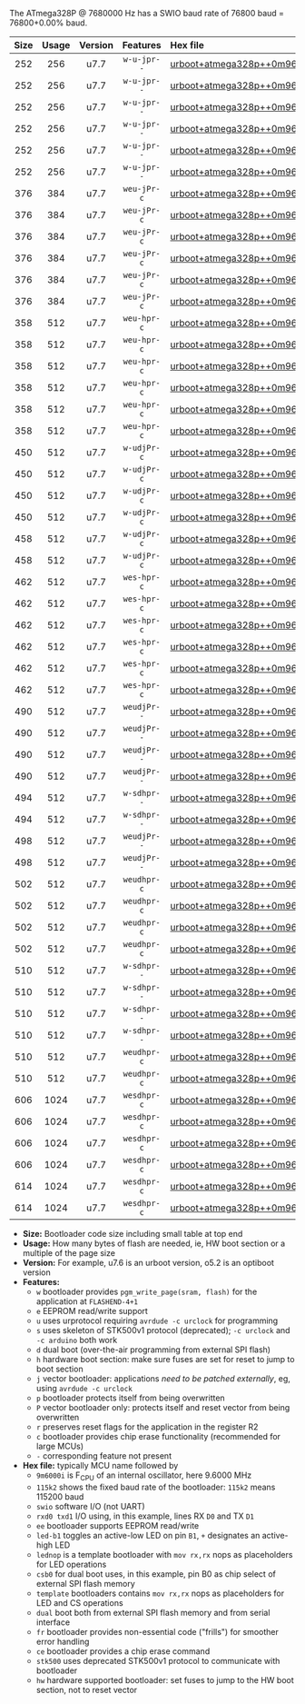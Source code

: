 The ATmega328P @ 7680000 Hz has a SWIO baud rate of 76800 baud = 76800+0.00% baud.

|Size|Usage|Version|Features|Hex file|
|:-:|:-:|:-:|:-:|:--|
|252|256|u7.7|`w-u-jpr--`|[urboot+atmega328p++0m9600i++++9k6_swio_rxd0_txd1_led+b1.hex](https://raw.githubusercontent.com/stefanrueger/urboot.hex/main/mcus/atmega328p/internal_oscillator/fint++0m9600_Hz/br++++9k6_bps/urboot+atmega328p++0m9600i++++9k6_swio_rxd0_txd1_led+b1.hex)|
|252|256|u7.7|`w-u-jpr--`|[urboot+atmega328p++0m9600i++++9k6_swio_rxd0_txd1_led+b5.hex](https://raw.githubusercontent.com/stefanrueger/urboot.hex/main/mcus/atmega328p/internal_oscillator/fint++0m9600_Hz/br++++9k6_bps/urboot+atmega328p++0m9600i++++9k6_swio_rxd0_txd1_led+b5.hex)|
|252|256|u7.7|`w-u-jpr--`|[urboot+atmega328p++0m9600i++++9k6_swio_rxd0_txd1_led+d5.hex](https://raw.githubusercontent.com/stefanrueger/urboot.hex/main/mcus/atmega328p/internal_oscillator/fint++0m9600_Hz/br++++9k6_bps/urboot+atmega328p++0m9600i++++9k6_swio_rxd0_txd1_led+d5.hex)|
|252|256|u7.7|`w-u-jpr--`|[urboot+atmega328p++0m9600i++++9k6_swio_rxd0_txd1_led-b1.hex](https://raw.githubusercontent.com/stefanrueger/urboot.hex/main/mcus/atmega328p/internal_oscillator/fint++0m9600_Hz/br++++9k6_bps/urboot+atmega328p++0m9600i++++9k6_swio_rxd0_txd1_led-b1.hex)|
|252|256|u7.7|`w-u-jpr--`|[urboot+atmega328p++0m9600i++++9k6_swio_rxd0_txd1_led-d5.hex](https://raw.githubusercontent.com/stefanrueger/urboot.hex/main/mcus/atmega328p/internal_oscillator/fint++0m9600_Hz/br++++9k6_bps/urboot+atmega328p++0m9600i++++9k6_swio_rxd0_txd1_led-d5.hex)|
|252|256|u7.7|`w-u-jpr--`|[urboot+atmega328p++0m9600i++++9k6_swio_rxd0_txd1_lednop.hex](https://raw.githubusercontent.com/stefanrueger/urboot.hex/main/mcus/atmega328p/internal_oscillator/fint++0m9600_Hz/br++++9k6_bps/urboot+atmega328p++0m9600i++++9k6_swio_rxd0_txd1_lednop.hex)|
|376|384|u7.7|`weu-jPr-c`|[urboot+atmega328p++0m9600i++++9k6_swio_rxd0_txd1_ee_led+b1_fr_ce.hex](https://raw.githubusercontent.com/stefanrueger/urboot.hex/main/mcus/atmega328p/internal_oscillator/fint++0m9600_Hz/br++++9k6_bps/urboot+atmega328p++0m9600i++++9k6_swio_rxd0_txd1_ee_led+b1_fr_ce.hex)|
|376|384|u7.7|`weu-jPr-c`|[urboot+atmega328p++0m9600i++++9k6_swio_rxd0_txd1_ee_led+b5_fr_ce.hex](https://raw.githubusercontent.com/stefanrueger/urboot.hex/main/mcus/atmega328p/internal_oscillator/fint++0m9600_Hz/br++++9k6_bps/urboot+atmega328p++0m9600i++++9k6_swio_rxd0_txd1_ee_led+b5_fr_ce.hex)|
|376|384|u7.7|`weu-jPr-c`|[urboot+atmega328p++0m9600i++++9k6_swio_rxd0_txd1_ee_led+d5_fr_ce.hex](https://raw.githubusercontent.com/stefanrueger/urboot.hex/main/mcus/atmega328p/internal_oscillator/fint++0m9600_Hz/br++++9k6_bps/urboot+atmega328p++0m9600i++++9k6_swio_rxd0_txd1_ee_led+d5_fr_ce.hex)|
|376|384|u7.7|`weu-jPr-c`|[urboot+atmega328p++0m9600i++++9k6_swio_rxd0_txd1_ee_led-b1_fr_ce.hex](https://raw.githubusercontent.com/stefanrueger/urboot.hex/main/mcus/atmega328p/internal_oscillator/fint++0m9600_Hz/br++++9k6_bps/urboot+atmega328p++0m9600i++++9k6_swio_rxd0_txd1_ee_led-b1_fr_ce.hex)|
|376|384|u7.7|`weu-jPr-c`|[urboot+atmega328p++0m9600i++++9k6_swio_rxd0_txd1_ee_led-d5_fr_ce.hex](https://raw.githubusercontent.com/stefanrueger/urboot.hex/main/mcus/atmega328p/internal_oscillator/fint++0m9600_Hz/br++++9k6_bps/urboot+atmega328p++0m9600i++++9k6_swio_rxd0_txd1_ee_led-d5_fr_ce.hex)|
|376|384|u7.7|`weu-jPr-c`|[urboot+atmega328p++0m9600i++++9k6_swio_rxd0_txd1_ee_lednop_fr_ce.hex](https://raw.githubusercontent.com/stefanrueger/urboot.hex/main/mcus/atmega328p/internal_oscillator/fint++0m9600_Hz/br++++9k6_bps/urboot+atmega328p++0m9600i++++9k6_swio_rxd0_txd1_ee_lednop_fr_ce.hex)|
|358|512|u7.7|`weu-hpr-c`|[urboot+atmega328p++0m9600i++++9k6_swio_rxd0_txd1_ee_led+b1_fr_ce_hw.hex](https://raw.githubusercontent.com/stefanrueger/urboot.hex/main/mcus/atmega328p/internal_oscillator/fint++0m9600_Hz/br++++9k6_bps/urboot+atmega328p++0m9600i++++9k6_swio_rxd0_txd1_ee_led+b1_fr_ce_hw.hex)|
|358|512|u7.7|`weu-hpr-c`|[urboot+atmega328p++0m9600i++++9k6_swio_rxd0_txd1_ee_led+b5_fr_ce_hw.hex](https://raw.githubusercontent.com/stefanrueger/urboot.hex/main/mcus/atmega328p/internal_oscillator/fint++0m9600_Hz/br++++9k6_bps/urboot+atmega328p++0m9600i++++9k6_swio_rxd0_txd1_ee_led+b5_fr_ce_hw.hex)|
|358|512|u7.7|`weu-hpr-c`|[urboot+atmega328p++0m9600i++++9k6_swio_rxd0_txd1_ee_led+d5_fr_ce_hw.hex](https://raw.githubusercontent.com/stefanrueger/urboot.hex/main/mcus/atmega328p/internal_oscillator/fint++0m9600_Hz/br++++9k6_bps/urboot+atmega328p++0m9600i++++9k6_swio_rxd0_txd1_ee_led+d5_fr_ce_hw.hex)|
|358|512|u7.7|`weu-hpr-c`|[urboot+atmega328p++0m9600i++++9k6_swio_rxd0_txd1_ee_led-b1_fr_ce_hw.hex](https://raw.githubusercontent.com/stefanrueger/urboot.hex/main/mcus/atmega328p/internal_oscillator/fint++0m9600_Hz/br++++9k6_bps/urboot+atmega328p++0m9600i++++9k6_swio_rxd0_txd1_ee_led-b1_fr_ce_hw.hex)|
|358|512|u7.7|`weu-hpr-c`|[urboot+atmega328p++0m9600i++++9k6_swio_rxd0_txd1_ee_led-d5_fr_ce_hw.hex](https://raw.githubusercontent.com/stefanrueger/urboot.hex/main/mcus/atmega328p/internal_oscillator/fint++0m9600_Hz/br++++9k6_bps/urboot+atmega328p++0m9600i++++9k6_swio_rxd0_txd1_ee_led-d5_fr_ce_hw.hex)|
|358|512|u7.7|`weu-hpr-c`|[urboot+atmega328p++0m9600i++++9k6_swio_rxd0_txd1_ee_lednop_fr_ce_hw.hex](https://raw.githubusercontent.com/stefanrueger/urboot.hex/main/mcus/atmega328p/internal_oscillator/fint++0m9600_Hz/br++++9k6_bps/urboot+atmega328p++0m9600i++++9k6_swio_rxd0_txd1_ee_lednop_fr_ce_hw.hex)|
|450|512|u7.7|`w-udjPr-c`|[urboot+atmega328p++0m9600i++++9k6_swio_rxd0_txd1_led+b1_csb0_dual_fr_ce.hex](https://raw.githubusercontent.com/stefanrueger/urboot.hex/main/mcus/atmega328p/internal_oscillator/fint++0m9600_Hz/br++++9k6_bps/urboot+atmega328p++0m9600i++++9k6_swio_rxd0_txd1_led+b1_csb0_dual_fr_ce.hex)|
|450|512|u7.7|`w-udjPr-c`|[urboot+atmega328p++0m9600i++++9k6_swio_rxd0_txd1_led+d5_csb0_dual_fr_ce.hex](https://raw.githubusercontent.com/stefanrueger/urboot.hex/main/mcus/atmega328p/internal_oscillator/fint++0m9600_Hz/br++++9k6_bps/urboot+atmega328p++0m9600i++++9k6_swio_rxd0_txd1_led+d5_csb0_dual_fr_ce.hex)|
|450|512|u7.7|`w-udjPr-c`|[urboot+atmega328p++0m9600i++++9k6_swio_rxd0_txd1_led-b1_csb0_dual_fr_ce.hex](https://raw.githubusercontent.com/stefanrueger/urboot.hex/main/mcus/atmega328p/internal_oscillator/fint++0m9600_Hz/br++++9k6_bps/urboot+atmega328p++0m9600i++++9k6_swio_rxd0_txd1_led-b1_csb0_dual_fr_ce.hex)|
|450|512|u7.7|`w-udjPr-c`|[urboot+atmega328p++0m9600i++++9k6_swio_rxd0_txd1_led-d5_csb0_dual_fr_ce.hex](https://raw.githubusercontent.com/stefanrueger/urboot.hex/main/mcus/atmega328p/internal_oscillator/fint++0m9600_Hz/br++++9k6_bps/urboot+atmega328p++0m9600i++++9k6_swio_rxd0_txd1_led-d5_csb0_dual_fr_ce.hex)|
|458|512|u7.7|`w-udjPr-c`|[urboot+atmega328p++0m9600i++++9k6_swio_rxd0_txd1_led+b1_csd5_dual_fr_ce.hex](https://raw.githubusercontent.com/stefanrueger/urboot.hex/main/mcus/atmega328p/internal_oscillator/fint++0m9600_Hz/br++++9k6_bps/urboot+atmega328p++0m9600i++++9k6_swio_rxd0_txd1_led+b1_csd5_dual_fr_ce.hex)|
|458|512|u7.7|`w-udjPr-c`|[urboot+atmega328p++0m9600i++++9k6_swio_rxd0_txd1_template_dual_fr_ce.hex](https://raw.githubusercontent.com/stefanrueger/urboot.hex/main/mcus/atmega328p/internal_oscillator/fint++0m9600_Hz/br++++9k6_bps/urboot+atmega328p++0m9600i++++9k6_swio_rxd0_txd1_template_dual_fr_ce.hex)|
|462|512|u7.7|`wes-hpr-c`|[urboot+atmega328p++0m9600i++++9k6_swio_rxd0_txd1_ee_led+b1_fr_ce_stk500_hw.hex](https://raw.githubusercontent.com/stefanrueger/urboot.hex/main/mcus/atmega328p/internal_oscillator/fint++0m9600_Hz/br++++9k6_bps/urboot+atmega328p++0m9600i++++9k6_swio_rxd0_txd1_ee_led+b1_fr_ce_stk500_hw.hex)|
|462|512|u7.7|`wes-hpr-c`|[urboot+atmega328p++0m9600i++++9k6_swio_rxd0_txd1_ee_led+b5_fr_ce_stk500_hw.hex](https://raw.githubusercontent.com/stefanrueger/urboot.hex/main/mcus/atmega328p/internal_oscillator/fint++0m9600_Hz/br++++9k6_bps/urboot+atmega328p++0m9600i++++9k6_swio_rxd0_txd1_ee_led+b5_fr_ce_stk500_hw.hex)|
|462|512|u7.7|`wes-hpr-c`|[urboot+atmega328p++0m9600i++++9k6_swio_rxd0_txd1_ee_led+d5_fr_ce_stk500_hw.hex](https://raw.githubusercontent.com/stefanrueger/urboot.hex/main/mcus/atmega328p/internal_oscillator/fint++0m9600_Hz/br++++9k6_bps/urboot+atmega328p++0m9600i++++9k6_swio_rxd0_txd1_ee_led+d5_fr_ce_stk500_hw.hex)|
|462|512|u7.7|`wes-hpr-c`|[urboot+atmega328p++0m9600i++++9k6_swio_rxd0_txd1_ee_led-b1_fr_ce_stk500_hw.hex](https://raw.githubusercontent.com/stefanrueger/urboot.hex/main/mcus/atmega328p/internal_oscillator/fint++0m9600_Hz/br++++9k6_bps/urboot+atmega328p++0m9600i++++9k6_swio_rxd0_txd1_ee_led-b1_fr_ce_stk500_hw.hex)|
|462|512|u7.7|`wes-hpr-c`|[urboot+atmega328p++0m9600i++++9k6_swio_rxd0_txd1_ee_led-d5_fr_ce_stk500_hw.hex](https://raw.githubusercontent.com/stefanrueger/urboot.hex/main/mcus/atmega328p/internal_oscillator/fint++0m9600_Hz/br++++9k6_bps/urboot+atmega328p++0m9600i++++9k6_swio_rxd0_txd1_ee_led-d5_fr_ce_stk500_hw.hex)|
|462|512|u7.7|`wes-hpr-c`|[urboot+atmega328p++0m9600i++++9k6_swio_rxd0_txd1_ee_lednop_fr_ce_stk500_hw.hex](https://raw.githubusercontent.com/stefanrueger/urboot.hex/main/mcus/atmega328p/internal_oscillator/fint++0m9600_Hz/br++++9k6_bps/urboot+atmega328p++0m9600i++++9k6_swio_rxd0_txd1_ee_lednop_fr_ce_stk500_hw.hex)|
|490|512|u7.7|`weudjPr--`|[urboot+atmega328p++0m9600i++++9k6_swio_rxd0_txd1_ee_led+b1_csb0_dual_fr.hex](https://raw.githubusercontent.com/stefanrueger/urboot.hex/main/mcus/atmega328p/internal_oscillator/fint++0m9600_Hz/br++++9k6_bps/urboot+atmega328p++0m9600i++++9k6_swio_rxd0_txd1_ee_led+b1_csb0_dual_fr.hex)|
|490|512|u7.7|`weudjPr--`|[urboot+atmega328p++0m9600i++++9k6_swio_rxd0_txd1_ee_led+d5_csb0_dual_fr.hex](https://raw.githubusercontent.com/stefanrueger/urboot.hex/main/mcus/atmega328p/internal_oscillator/fint++0m9600_Hz/br++++9k6_bps/urboot+atmega328p++0m9600i++++9k6_swio_rxd0_txd1_ee_led+d5_csb0_dual_fr.hex)|
|490|512|u7.7|`weudjPr--`|[urboot+atmega328p++0m9600i++++9k6_swio_rxd0_txd1_ee_led-b1_csb0_dual_fr.hex](https://raw.githubusercontent.com/stefanrueger/urboot.hex/main/mcus/atmega328p/internal_oscillator/fint++0m9600_Hz/br++++9k6_bps/urboot+atmega328p++0m9600i++++9k6_swio_rxd0_txd1_ee_led-b1_csb0_dual_fr.hex)|
|490|512|u7.7|`weudjPr--`|[urboot+atmega328p++0m9600i++++9k6_swio_rxd0_txd1_ee_led-d5_csb0_dual_fr.hex](https://raw.githubusercontent.com/stefanrueger/urboot.hex/main/mcus/atmega328p/internal_oscillator/fint++0m9600_Hz/br++++9k6_bps/urboot+atmega328p++0m9600i++++9k6_swio_rxd0_txd1_ee_led-d5_csb0_dual_fr.hex)|
|494|512|u7.7|`w-sdhpr--`|[urboot+atmega328p++0m9600i++++9k6_swio_rxd0_txd1_led+b1_csd5_dual_stk500_hw.hex](https://raw.githubusercontent.com/stefanrueger/urboot.hex/main/mcus/atmega328p/internal_oscillator/fint++0m9600_Hz/br++++9k6_bps/urboot+atmega328p++0m9600i++++9k6_swio_rxd0_txd1_led+b1_csd5_dual_stk500_hw.hex)|
|494|512|u7.7|`w-sdhpr--`|[urboot+atmega328p++0m9600i++++9k6_swio_rxd0_txd1_template_dual_stk500_hw.hex](https://raw.githubusercontent.com/stefanrueger/urboot.hex/main/mcus/atmega328p/internal_oscillator/fint++0m9600_Hz/br++++9k6_bps/urboot+atmega328p++0m9600i++++9k6_swio_rxd0_txd1_template_dual_stk500_hw.hex)|
|498|512|u7.7|`weudjPr--`|[urboot+atmega328p++0m9600i++++9k6_swio_rxd0_txd1_ee_led+b1_csd5_dual_fr.hex](https://raw.githubusercontent.com/stefanrueger/urboot.hex/main/mcus/atmega328p/internal_oscillator/fint++0m9600_Hz/br++++9k6_bps/urboot+atmega328p++0m9600i++++9k6_swio_rxd0_txd1_ee_led+b1_csd5_dual_fr.hex)|
|498|512|u7.7|`weudjPr--`|[urboot+atmega328p++0m9600i++++9k6_swio_rxd0_txd1_ee_template_dual_fr.hex](https://raw.githubusercontent.com/stefanrueger/urboot.hex/main/mcus/atmega328p/internal_oscillator/fint++0m9600_Hz/br++++9k6_bps/urboot+atmega328p++0m9600i++++9k6_swio_rxd0_txd1_ee_template_dual_fr.hex)|
|502|512|u7.7|`weudhpr-c`|[urboot+atmega328p++0m9600i++++9k6_swio_rxd0_txd1_ee_led+b1_csb0_dual_fr_ce_hw.hex](https://raw.githubusercontent.com/stefanrueger/urboot.hex/main/mcus/atmega328p/internal_oscillator/fint++0m9600_Hz/br++++9k6_bps/urboot+atmega328p++0m9600i++++9k6_swio_rxd0_txd1_ee_led+b1_csb0_dual_fr_ce_hw.hex)|
|502|512|u7.7|`weudhpr-c`|[urboot+atmega328p++0m9600i++++9k6_swio_rxd0_txd1_ee_led+d5_csb0_dual_fr_ce_hw.hex](https://raw.githubusercontent.com/stefanrueger/urboot.hex/main/mcus/atmega328p/internal_oscillator/fint++0m9600_Hz/br++++9k6_bps/urboot+atmega328p++0m9600i++++9k6_swio_rxd0_txd1_ee_led+d5_csb0_dual_fr_ce_hw.hex)|
|502|512|u7.7|`weudhpr-c`|[urboot+atmega328p++0m9600i++++9k6_swio_rxd0_txd1_ee_led-b1_csb0_dual_fr_ce_hw.hex](https://raw.githubusercontent.com/stefanrueger/urboot.hex/main/mcus/atmega328p/internal_oscillator/fint++0m9600_Hz/br++++9k6_bps/urboot+atmega328p++0m9600i++++9k6_swio_rxd0_txd1_ee_led-b1_csb0_dual_fr_ce_hw.hex)|
|502|512|u7.7|`weudhpr-c`|[urboot+atmega328p++0m9600i++++9k6_swio_rxd0_txd1_ee_led-d5_csb0_dual_fr_ce_hw.hex](https://raw.githubusercontent.com/stefanrueger/urboot.hex/main/mcus/atmega328p/internal_oscillator/fint++0m9600_Hz/br++++9k6_bps/urboot+atmega328p++0m9600i++++9k6_swio_rxd0_txd1_ee_led-d5_csb0_dual_fr_ce_hw.hex)|
|510|512|u7.7|`w-sdhpr--`|[urboot+atmega328p++0m9600i++++9k6_swio_rxd0_txd1_led+b1_csb0_dual_fr_stk500_hw.hex](https://raw.githubusercontent.com/stefanrueger/urboot.hex/main/mcus/atmega328p/internal_oscillator/fint++0m9600_Hz/br++++9k6_bps/urboot+atmega328p++0m9600i++++9k6_swio_rxd0_txd1_led+b1_csb0_dual_fr_stk500_hw.hex)|
|510|512|u7.7|`w-sdhpr--`|[urboot+atmega328p++0m9600i++++9k6_swio_rxd0_txd1_led+d5_csb0_dual_fr_stk500_hw.hex](https://raw.githubusercontent.com/stefanrueger/urboot.hex/main/mcus/atmega328p/internal_oscillator/fint++0m9600_Hz/br++++9k6_bps/urboot+atmega328p++0m9600i++++9k6_swio_rxd0_txd1_led+d5_csb0_dual_fr_stk500_hw.hex)|
|510|512|u7.7|`w-sdhpr--`|[urboot+atmega328p++0m9600i++++9k6_swio_rxd0_txd1_led-b1_csb0_dual_fr_stk500_hw.hex](https://raw.githubusercontent.com/stefanrueger/urboot.hex/main/mcus/atmega328p/internal_oscillator/fint++0m9600_Hz/br++++9k6_bps/urboot+atmega328p++0m9600i++++9k6_swio_rxd0_txd1_led-b1_csb0_dual_fr_stk500_hw.hex)|
|510|512|u7.7|`w-sdhpr--`|[urboot+atmega328p++0m9600i++++9k6_swio_rxd0_txd1_led-d5_csb0_dual_fr_stk500_hw.hex](https://raw.githubusercontent.com/stefanrueger/urboot.hex/main/mcus/atmega328p/internal_oscillator/fint++0m9600_Hz/br++++9k6_bps/urboot+atmega328p++0m9600i++++9k6_swio_rxd0_txd1_led-d5_csb0_dual_fr_stk500_hw.hex)|
|510|512|u7.7|`weudhpr-c`|[urboot+atmega328p++0m9600i++++9k6_swio_rxd0_txd1_ee_led+b1_csd5_dual_fr_ce_hw.hex](https://raw.githubusercontent.com/stefanrueger/urboot.hex/main/mcus/atmega328p/internal_oscillator/fint++0m9600_Hz/br++++9k6_bps/urboot+atmega328p++0m9600i++++9k6_swio_rxd0_txd1_ee_led+b1_csd5_dual_fr_ce_hw.hex)|
|510|512|u7.7|`weudhpr-c`|[urboot+atmega328p++0m9600i++++9k6_swio_rxd0_txd1_ee_template_dual_fr_ce_hw.hex](https://raw.githubusercontent.com/stefanrueger/urboot.hex/main/mcus/atmega328p/internal_oscillator/fint++0m9600_Hz/br++++9k6_bps/urboot+atmega328p++0m9600i++++9k6_swio_rxd0_txd1_ee_template_dual_fr_ce_hw.hex)|
|606|1024|u7.7|`wesdhpr-c`|[urboot+atmega328p++0m9600i++++9k6_swio_rxd0_txd1_ee_led+b1_csb0_dual_fr_ce_stk500_hw.hex](https://raw.githubusercontent.com/stefanrueger/urboot.hex/main/mcus/atmega328p/internal_oscillator/fint++0m9600_Hz/br++++9k6_bps/urboot+atmega328p++0m9600i++++9k6_swio_rxd0_txd1_ee_led+b1_csb0_dual_fr_ce_stk500_hw.hex)|
|606|1024|u7.7|`wesdhpr-c`|[urboot+atmega328p++0m9600i++++9k6_swio_rxd0_txd1_ee_led+d5_csb0_dual_fr_ce_stk500_hw.hex](https://raw.githubusercontent.com/stefanrueger/urboot.hex/main/mcus/atmega328p/internal_oscillator/fint++0m9600_Hz/br++++9k6_bps/urboot+atmega328p++0m9600i++++9k6_swio_rxd0_txd1_ee_led+d5_csb0_dual_fr_ce_stk500_hw.hex)|
|606|1024|u7.7|`wesdhpr-c`|[urboot+atmega328p++0m9600i++++9k6_swio_rxd0_txd1_ee_led-b1_csb0_dual_fr_ce_stk500_hw.hex](https://raw.githubusercontent.com/stefanrueger/urboot.hex/main/mcus/atmega328p/internal_oscillator/fint++0m9600_Hz/br++++9k6_bps/urboot+atmega328p++0m9600i++++9k6_swio_rxd0_txd1_ee_led-b1_csb0_dual_fr_ce_stk500_hw.hex)|
|606|1024|u7.7|`wesdhpr-c`|[urboot+atmega328p++0m9600i++++9k6_swio_rxd0_txd1_ee_led-d5_csb0_dual_fr_ce_stk500_hw.hex](https://raw.githubusercontent.com/stefanrueger/urboot.hex/main/mcus/atmega328p/internal_oscillator/fint++0m9600_Hz/br++++9k6_bps/urboot+atmega328p++0m9600i++++9k6_swio_rxd0_txd1_ee_led-d5_csb0_dual_fr_ce_stk500_hw.hex)|
|614|1024|u7.7|`wesdhpr-c`|[urboot+atmega328p++0m9600i++++9k6_swio_rxd0_txd1_ee_led+b1_csd5_dual_fr_ce_stk500_hw.hex](https://raw.githubusercontent.com/stefanrueger/urboot.hex/main/mcus/atmega328p/internal_oscillator/fint++0m9600_Hz/br++++9k6_bps/urboot+atmega328p++0m9600i++++9k6_swio_rxd0_txd1_ee_led+b1_csd5_dual_fr_ce_stk500_hw.hex)|
|614|1024|u7.7|`wesdhpr-c`|[urboot+atmega328p++0m9600i++++9k6_swio_rxd0_txd1_ee_template_dual_fr_ce_stk500_hw.hex](https://raw.githubusercontent.com/stefanrueger/urboot.hex/main/mcus/atmega328p/internal_oscillator/fint++0m9600_Hz/br++++9k6_bps/urboot+atmega328p++0m9600i++++9k6_swio_rxd0_txd1_ee_template_dual_fr_ce_stk500_hw.hex)|

- **Size:** Bootloader code size including small table at top end
- **Usage:** How many bytes of flash are needed, ie, HW boot section or a multiple of the page size
- **Version:** For example, u7.6 is an urboot version, o5.2 is an optiboot version
- **Features:**
  + `w` bootloader provides `pgm_write_page(sram, flash)` for the application at `FLASHEND-4+1`
  + `e` EEPROM read/write support
  + `u` uses urprotocol requiring `avrdude -c urclock` for programming
  + `s` uses skeleton of STK500v1 protocol (deprecated); `-c urclock` and `-c arduino` both work
  + `d` dual boot (over-the-air programming from external SPI flash)
  + `h` hardware boot section: make sure fuses are set for reset to jump to boot section
  + `j` vector bootloader: applications *need to be patched externally*, eg, using `avrdude -c urclock`
  + `p` bootloader protects itself from being overwritten
  + `P` vector bootloader only: protects itself and reset vector from being overwritten
  + `r` preserves reset flags for the application in the register R2
  + `c` bootloader provides chip erase functionality (recommended for large MCUs)
  + `-` corresponding feature not present
- **Hex file:** typically MCU name followed by
  + `9m6000i` is F<sub>CPU</sub> of an internal oscillator, here 9.6000 MHz
  + `115k2` shows the fixed baud rate of the bootloader: `115k2` means 115200 baud
  + `swio` software I/O (not UART)
  + `rxd0 txd1` I/O using, in this example, lines RX `D0` and TX `D1`
  + `ee` bootloader supports EEPROM read/write
  + `led-b1` toggles an active-low LED on pin `B1`, `+` designates an active-high LED
  + `lednop` is a template bootloader with `mov rx,rx` nops as placeholders for LED operations
  + `csb0` for dual boot uses, in this example, pin B0 as chip select of external SPI flash memory
  + `template` bootloaders contains `mov rx,rx` nops as placeholders for LED and CS operations
  + `dual` boot both from external SPI flash memory and from serial interface
  + `fr` bootloader provides non-essential code ("frills") for smoother error handling
  + `ce` bootloader provides a chip erase command
  + `stk500` uses deprecated STK500v1 protocol to communicate with bootloader
  + `hw` hardware supported bootloader: set fuses to jump to the HW boot section, not to reset vector
